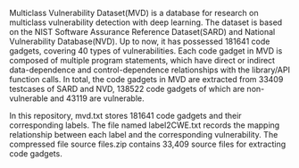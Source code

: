 Multiclass Vulnerability Dataset(MVD) is a database for research on multiclass vulnerability detection with deep learning. The dataset is based on the NIST Software Assurance Reference Dataset(SARD) and National Vulnerability Database(NVD). Up to now, it has possessed 181641 code gadgets, covering 40 types of vulnerabilities. Each code gadget in MVD is composed of multiple program statements, which have direct or indirect data-dependence and control-dependence relationships with the library/API function calls. In total, the code gadgets in MVD are extracted from 33409 testcases of SARD and NVD, 138522 code gadgets of which are non-vulnerable and 43119 are vulnerable.

In this repository, mvd.txt stores 181641 code gadgets and their corresponding labels. The file named label2CWE.txt records the mapping relationship between each label and the corresponding vulnerability. The compressed file source files.zip contains 33,409 source files for extracting code gadgets.
